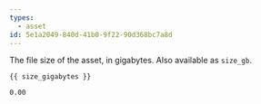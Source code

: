 ```yaml
---
types:
  - asset
id: 5e1a2049-840d-41b0-9f22-90d368bc7a8d
---
```

The file size of the asset, in gigabytes. Also available as `size_gb`.

```
{{ size_gigabytes }}
```

``` .language-output
0.00
```
